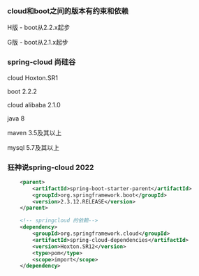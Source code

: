 
### cloud和boot之间的版本有约束和依赖

H版 - boot从2.2.x起步

G版 - boot从2.1.x起步

### spring-cloud 尚硅谷

cloud Hoxton.SR1

boot 2.2.2

cloud alibaba 2.1.0

java 8

maven 3.5及其以上

mysql 5.7及其以上

### 狂神说spring-cloud 2022

```xml
    <parent>
        <artifactId>spring-boot-starter-parent</artifactId>
        <groupId>org.springframework.boot</groupId>
        <version>2.3.12.RELEASE</version>
    </parent>

    <!-- springcloud 的依赖-->
    <dependency>
        <groupId>org.springframework.cloud</groupId>
        <artifactId>spring-cloud-dependencies</artifactId>
        <version>Hoxton.SR12</version>
        <type>pom</type>
        <scope>import</scope>
    </dependency>
```
